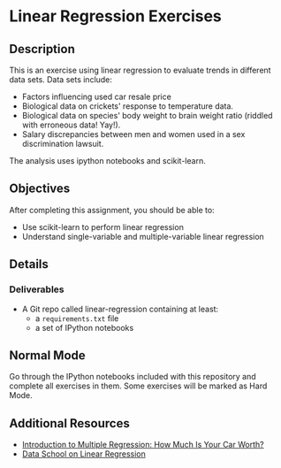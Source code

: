 # Linear Regression Exercises

## Description

This is an exercise using linear regression to evaluate trends in different data sets.
Data sets include:
 - Factors influencing used car resale price
 - Biological data on crickets' response to temperature data.
 - Biological data on species' body weight to brain weight ratio (riddled with erroneous data! Yay!).
 - Salary discrepancies between men and women used in a sex discrimination lawsuit.

The analysis uses ipython notebooks and scikit-learn.


## Objectives

After completing this assignment, you should be able to:

* Use scikit-learn to perform linear regression
* Understand single-variable and multiple-variable linear regression

## Details

### Deliverables

* A Git repo called linear-regression containing at least:
  * a `requirements.txt` file
  * a set of IPython notebooks

## Normal Mode

Go through the IPython notebooks included with this repository and complete
all exercises in them. Some exercises will be marked as Hard Mode.

## Additional Resources

* [Introduction to Multiple Regression: How Much Is Your Car Worth?](http://www.amstat.org/publications/jse/v16n3/datasets.kuiper.html)
* [Data School on Linear Regression](http://www.dataschool.io/linear-regression-in-python/)
